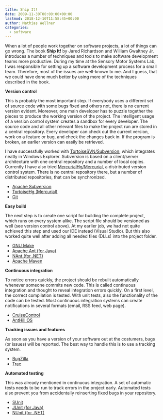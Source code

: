 ```yaml
---
title: Ship It!
date: 2009-11-30T00:00:00+00:00
lastmod: 2018-12-10T11:58:45+00:00
author: Mathias Wellner
categories:
  - software
---
```

When a lot of people work together on software projects, a lot of things can go wrong. The book **Ship It!** by Jared Richardson and William Gwaltney Jr. introduces a number of techniques and tools to make software development teams more productive. During my time at the Sensory Motor Systems Lab, I was responsible for setting up a software development process for a small team. Therefore, most of the issues are well-known to me. And I guess, that we could have done much better by using more of the techniques described in the book. 
<!--more-->

**Version control**

This is probably the most important step. If everybody uses a different set of source code with some bugs fixed and others not, there is no current version evident. Moreover, one main developer has to puzzle together the pieces to produce the working version of the project. The intelligent usage of a version control system creates a sandbox for every developer. The source code and all other relevant files to make the project run are stored in a central repository. Every developer can check out the current version, work on a feature or bug, and check the changes back in. If the program is broken, an earlier version can easily be retrieved. 

I have successfully worked with [TortoiseSVN/Subversion](http://tortoisesvn.tigris.org/), which integrates neatly in Windows Explorer. Subversion is based on a client/server architecture with one central repository and a number of local copies. Currently I have also tried [MercurialHg/Mercurial](http://tortoisehg.bitbucket.org/), a distributed version control system. There is no central repository there, but a number of distributed repositories, that can be synchronized. 

  * [Apache Subversion](http://subversion.apache.org/)
  * [TortoiseHg (Mercurial)](http://tortoisehg.bitbucket.org/)
  * [Git](https://git-scm.com/)

**Easy build**

The next step is to create one script for building the complete project, which runs on every system alike. The script file should be versioned as well (see version control above). At my earlier job, we had not quite achieved this step and used our IDE instead (Visual Studio). But this also worked quite well after adding all needed files (DLLs) into the project folder. 

  * [GNU Make](http://www.gnu.org/software/make/)
  * [Apache Ant (for Java)](http://ant.apache.org/)
  * [NAnt (for .NET)](http://nant.sourceforge.net/)
  * [Apache Maven](http://maven.apache.org/)

**Continuous integration**

To notice errors quickly, the project should be rebuilt automatically whenever someone commits new code. This is called continuous integration and thought to reveal integration errors quickly. On a first level, the correct compilation is tested. With unit tests, also the functionality of the code can be tested. Most continuous integration systems can create notifications in several formats (email, RSS feed, web page). 

  * [CruiseControl](http://cruisecontrol.sourceforge.net/)
  * [AntHill OS](http://www.anthillpro.com/html/products/anthillos/default.html)

**Tracking issues and features**

As soon as you have a version of your software out at the costumers, bugs (or issues) will be reported. The best way to handle this is to use a tracking system. 

  * [BugZilla](http://www.bugzilla.org/)
  * [Trac](http://trac.edgewall.org/)

**Automated testing**

This was already mentioned in continuous integration. A set of automatic tests needs to be run to track errors in the project early. Automated tests also prevent you from accidentally reinserting fixed bugs in your repository. 

  * [SUnit](http://sunit.sourceforge.net/)
  * [JUnit (for Java)](http://junit.sourceforge.net/)
  * [NUnit (for .NET)](http://www.mono-project.com/NUnit)